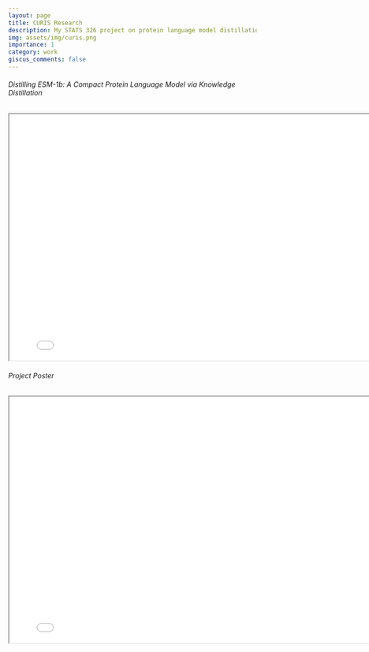 ```yaml
---
layout: page
title: CURIS Research
description: My STATS 326 project on protein language model distillation.
img: assets/img/curis.png
importance: 1
category: work
giscus_comments: false
---
```


<div class="caption">
    <body>
    <center>
        <h6 align="left">Distilling ESM-1b: A Compact Protein Language Model via Knowledge Distillation</h6>
        <iframe src="../STATS_326__Final_Project_Report.pdf" 
                width="800"
                height="500">
        </iframe>
    </center>
</body>

<body>
    <center>
        <h6 align="left">Project Poster</h6>
        <iframe src="../STATS 326_ Protein Language Model Distillation.pdf" 
                width="800"
                height="500">
        </iframe>
    </center>
</body>
</div>